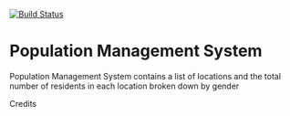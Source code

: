 [![Build Status](https://travis-ci.org/hariclerry/population-mgt-sys-api.svg?branch=master)](https://travis-ci.org/hariclerry/population-mgt-sys-api)

# Population Management System

Population Management System contains a list of locations and the total number of residents in each location broken down by gender


Credits

[Harriet]: https://github.com/hariclerry

